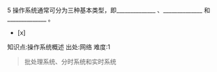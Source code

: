 5
操作系统通常可分为三种基本类型，即______________ 、______________ 和______________ 。
- [x]

知识点:操作系统概述
出处:网络
难度:1
> 批处理系统、分时系统和实时系统
